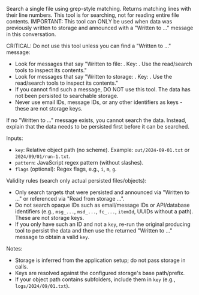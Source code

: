 Search a single file using grep-style matching. Returns matching lines with their line numbers. This tool is for searching, not for reading entire file contents. IMPORTANT: This tool can ONLY be used when data was previously written to storage and announced with a "Written to ..." message in this conversation.

CRITICAL: Do not use this tool unless you can find a "Written to ..." message:
- Look for messages that say "Written to file: <path>. Key: <key>. Use the read/search tools to inspect its contents."
- Look for messages that say "Written to storage: <path>. Key: <key>. Use the read/search tools to inspect its contents."
- If you cannot find such a message, DO NOT use this tool. The data has not been persisted to searchable storage.
- Never use email IDs, message IDs, or any other identifiers as keys - these are not storage keys.

If no "Written to ..." message exists, you cannot search the data. Instead, explain that the data needs to be persisted first before it can be searched.

 Inputs:
 - `key`: Relative object path (no scheme). Example: `out/2024-09-01.txt` or `2024/09/01/run-1.txt`.
 - `pattern`: JavaScript regex pattern (without slashes).
 - `flags` (optional): Regex flags, e.g., `i`, `m`, `g`.

 Validity rules (search only actual persisted files/objects):
 - Only search targets that were persisted and announced via "Written to ..." or referenced via "Read from storage ...".
 - Do not search opaque IDs such as email/message IDs or API/database identifiers (e.g., `msg_...`, `msd_...`, `fc_...`, `itemId`, UUIDs without a path). These are not storage keys.
 - If you only have such an ID and not a `key`, re-run the original producing tool to persist the data and then use the returned "Written to ..." message to obtain a valid `key`.

 Notes:
 - Storage is inferred from the application setup; do not pass storage in calls.
 - Keys are resolved against the configured storage's base path/prefix.
 - If your object path contains subfolders, include them in `key` (e.g., `logs/2024/09/01.txt`).